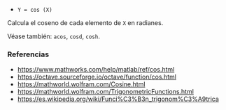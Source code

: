 - `Y = cos (X)`

Calcula el coseno de cada elemento de `X` en radianes.

Véase también: `acos`, `cosd`, `cosh`.

### Referencias

- https://www.mathworks.com/help/matlab/ref/cos.html
- https://octave.sourceforge.io/octave/function/cos.html
- https://mathworld.wolfram.com/Cosine.html
- https://mathworld.wolfram.com/TrigonometricFunctions.html
- https://es.wikipedia.org/wiki/Funci%C3%B3n_trigonom%C3%A9trica
